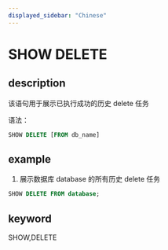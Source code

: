 ```yaml
---
displayed_sidebar: "Chinese"
---
```


# SHOW DELETE

## description

该语句用于展示已执行成功的历史 delete 任务

语法：

```sql
SHOW DELETE [FROM db_name]
```

## example

1. 展示数据库 database 的所有历史 delete 任务

```sql
SHOW DELETE FROM database;
```

## keyword

SHOW,DELETE
